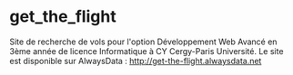 # get_the_flight
Site de recherche de vols pour l'option Développement Web Avancé en 3ème année de licence Informatique à CY Cergy-Paris Université.
Le site est disponible sur AlwaysData : http://get-the-flight.alwaysdata.net
